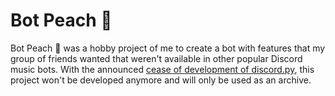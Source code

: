 # Bot Peach 🍑
Bot Peach 🍑 was a hobby project of me to create a bot with features that my group of friends wanted that weren't available in other popular Discord music bots. With the announced [cease of development of discord.py](https://gist.github.com/Rapptz/4a2f62751b9600a31a0d3c78100287f1), this project won't be developed anymore and will only be used as an archive.
